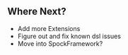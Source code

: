 ## Where Next?

- Add more Extensions
- Figure out and fix known dsl issues
- Move into SpockFramework?
